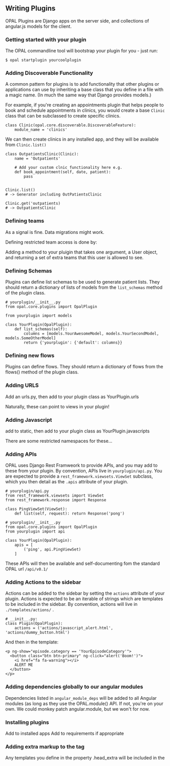## Writing Plugins

OPAL Plugins are Django apps on the server side, and collections of angular.js
models for the client.

### Getting started with your plugin

The OPAL commandline tool will bootstrap your plugin for you - just run:

    $ opal startplugin yourcoolplugin


### Adding Discoverable Functionality

A common pattern for plugins is to add functionality that other plugins or applications
can use by inheriting a base class that you define in a file with a magic name. (In
much the same way that Django provides models.)

For example, if you're creating an appointments plugin that helps people to book and schedule
appointments in clinics, you would create a base `Clinic` class that can be subclassed to
create specific clinics.

    class Clinic(opal.core.discoverable.DiscoverableFeature):
        module_name = 'clinics'

We can then create clinics in any installed app, and they will be available from `Clinic.list()`

    class OutpatientsClinic(Clinic):
        name = 'Outpatients'

        # Add your custom clnic functionality here e.g.
        def book_appointment(self, date, patient):
            pass


    Clinic.list()
    # -> Generator including OutPatientsClinic

    Clinic.get('outpatients)
    # -> OutpatientsClinic

### Defining teams

As a signal is fine.
Data migrations might work.

Defining restricted team access is done by:

Adding a method to your pluigin that takes one argument, a User object, and returning a set of
extra teams that this user is allowed to see.

### Defining Schemas

Plugins can define list schemas to be used to generate patient lists.
They should return a dictionary of lists of models from the
`list_schemas` method of the plugin class.

    # yourplugin/__init__.py
    from opal.core.plugins import OpalPlugin

    from yourplugin import models

    class YourPlugin(OpalPlugin):
        def list_schemas(self):
            columns = [models.YourAwesomeModel, models.YourSecondModel, models.SomeOtherModel]
            return {'yourplugin': {'default': columns}}

### Defining new flows

Plugins can define flows. They should return a dictionary of flows from the
flows() method of the plugin class.

### Adding URLS

Add an urls.py, then add to your plugin class as YourPlugin.urls

Naturally, these can point to views in your plugin!

### Adding Javascript

add to static, then add to your plugin class as YourPlugin.javascripts

There are some restricted namespaces for these...

### Adding APIs

OPAL uses Django Rest Framweork to provide APIs, and you may add to these from your plugin.
By convention, APIs live in `yourplugin/api.py`. You are expected to provide a
`rest_framework.viewsets.ViewSet` subclass, which you then detail as the `.apis` attribute
of your plugin.

    # yourplugin/api.py
    from rest_framework.viewsets import ViewSet
    from rest_framework.response import Response

    class PingViewSet(ViewSet):
        def list(self, request): return Response('pong')

    # yourplugin/__init__.py
    from opal.core.plugins import OpalPlugin
    from yourplugin import api

    class YourPlugin(OpalPlugin):
        apis = [
            ('ping', api.PingViewSet)
        ]

These APIs will then be available and self-documenting fom the standard OPAL url `/api/v0.1/`

### Adding Actions to the sidebar

Actions can be added to the sidebar by setting the `actions` attribute of your plugin.
Actions is expected to be an iterable of strings which are templates to be included in
the sidebar. By convention, actions will live in `./templates/actions/` .

    # __init__.py:
    class Plugin(OpalPlugin):
        actions = ('actions/javascript_alert.html', 'actions/dummy_button.html')

And then in the template:

    <p ng-show="episode.category == 'YourEpisodeCategory'">
      <button class="btn btn-primary" ng-click="alert('Boom!')">
        <i href="fa fa-warning"></i>
        ALERT ME
      </button>
    </p>

### Adding dependencies globally to our angular modules

Dependencies listed in `angular_module_deps` will be added to all Angular modules (as long as they
use the OPAL.module() API. If not, you're on your own. We could monkey patch angular.module, but we
won't for now.

### Installing plugins

Add to installed apps
Add to requirements if appropriate

### Adding extra markup to the <head> tag

Any templates you define in the property .head_extra will be included in the <head>
